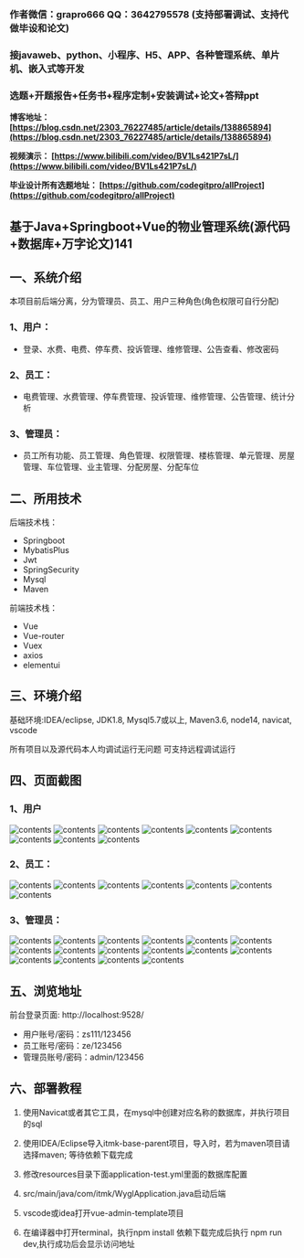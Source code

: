 ### 作者微信：grapro666 QQ：3642795578 (支持部署调试、支持代做毕设和论文)

### 接javaweb、python、小程序、H5、APP、各种管理系统、单片机、嵌入式等开发

### 选题+开题报告+任务书+程序定制+安装调试+论文+答辩ppt

**博客地址：
[https://blog.csdn.net/2303_76227485/article/details/138865894](https://blog.csdn.net/2303_76227485/article/details/138865894)**

**视频演示：
[https://www.bilibili.com/video/BV1Ls421P7sL/](https://www.bilibili.com/video/BV1Ls421P7sL/)**

**毕业设计所有选题地址：
[https://github.com/codegitpro/allProject](https://github.com/codegitpro/allProject)**

## 基于Java+Springboot+Vue的物业管理系统(源代码+数据库+万字论文)141

## 一、系统介绍
本项目前后端分离，分为管理员、员工、用户三种角色(角色权限可自行分配)

### 1、用户：
- 登录、水费、电费、停车费、投诉管理、维修管理、公告查看、修改密码
### 2、员工：
- 电费管理、水费管理、停车费管理、投诉管理、维修管理、公告管理、统计分析
### 3、管理员：
- 员工所有功能、员工管理、角色管理、权限管理、楼栋管理、单元管理、房屋管理、车位管理、业主管理、分配房屋、分配车位

## 二、所用技术
后端技术栈：

- Springboot
- MybatisPlus
- Jwt
- SpringSecurity
- Mysql
- Maven

前端技术栈：

- Vue
- Vue-router 
- Vuex
- axios 
- elementui

## 三、环境介绍

基础环境:IDEA/eclipse, JDK1.8, Mysql5.7或以上, Maven3.6, node14, navicat, vscode

所有项目以及源代码本人均调试运行无问题 可支持远程调试运行

## 四、页面截图
### 1、用户
![contents](./picture/picture1.png)
![contents](./picture/picture2.png)
![contents](./picture/picture3.png)
![contents](./picture/picture4.png)
![contents](./picture/picture5.png)
![contents](./picture/picture6.png)
![contents](./picture/picture7.png)
![contents](./picture/picture8.png)
![contents](./picture/picture9.png)
### 2、员工：
![contents](./picture/picture10.png)
![contents](./picture/picture11.png)
![contents](./picture/picture12.png)
![contents](./picture/picture13.png)
![contents](./picture/picture14.png)
![contents](./picture/picture15.png)
![contents](./picture/picture16.png)
### 3、管理员：
![contents](./picture/picture17.png)
![contents](./picture/picture18.png)
![contents](./picture/picture19.png)
![contents](./picture/picture20.png)
![contents](./picture/picture21.png)
![contents](./picture/picture22.png)
![contents](./picture/picture23.png)
![contents](./picture/picture24.png)
![contents](./picture/picture25.png)
![contents](./picture/picture26.png)
![contents](./picture/picture27.png)
![contents](./picture/picture28.png)
![contents](./picture/picture29.png)
![contents](./picture/picture30.png)
![contents](./picture/picture31.png)
![contents](./picture/picture32.png)

## 五、浏览地址
前台登录页面: http://localhost:9528/

- 用户账号/密码：zs111/123456
- 员工账号/密码：ze/123456
- 管理员账号/密码：admin/123456
## 六、部署教程

1. 使用Navicat或者其它工具，在mysql中创建对应名称的数据库，并执行项目的sql

2. 使用IDEA/Eclipse导入itmk-base-parent项目，导入时，若为maven项目请选择maven; 等待依赖下载完成

3. 修改resources目录下面application-test.yml里面的数据库配置

4. src/main/java/com/itmk/WyglApplication.java启动后端

5. vscode或idea打开vue-admin-template项目

6. 在编译器中打开terminal，执行npm install 依赖下载完成后执行 npm run dev,执行成功后会显示访问地址

